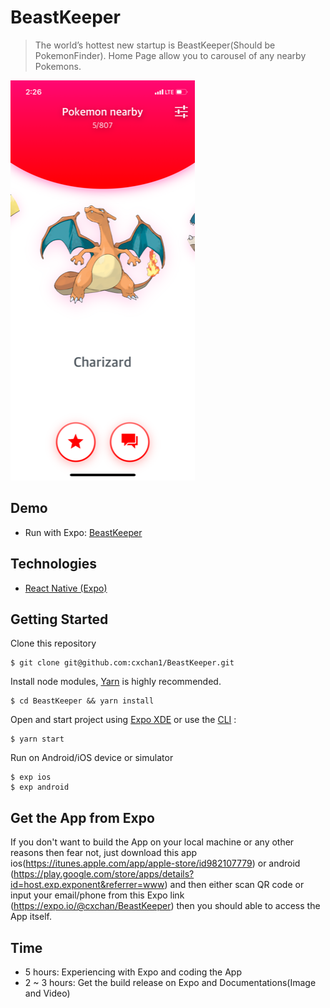 # BeastKeeper

> The worldʼs hottest new startup is BeastKeeper(Should be PokemonFinder). Home Page allow you to carousel of any nearby Pokemons.

<img alt="BeastKeeper" src="assets/demo.png">

## Demo

- Run with Expo: [BeastKeeper](https://expo.io/@cxchan/BeastKeeper)

## Technologies
- [React Native (Expo)](https://docs.expo.io/versions/latest/)

## Getting Started
Clone this repository
```
$ git clone git@github.com:cxchan1/BeastKeeper.git
```
Install node modules, [Yarn](https://yarnpkg.com/en/) is highly recommended.
```
$ cd BeastKeeper && yarn install
```
Open and start project using [Expo XDE](https://expo.io/tools) or use the [CLI](https://github.com/expo/exp) :
```
$ yarn start
```
Run on Android/iOS device or simulator
```
$ exp ios
$ exp android
```
## Get the App from Expo
If you don't want to build the App on your local machine or any other reasons then fear not, just download this app ios(https://itunes.apple.com/app/apple-store/id982107779) or android (https://play.google.com/store/apps/details?id=host.exp.exponent&referrer=www) and then either scan QR code or input your email/phone from this Expo link (https://expo.io/@cxchan/BeastKeeper) then you should able to access the App itself.

## Time

- 5 hours: Experiencing with Expo and coding the App
- 2 ~ 3 hours: Get the build release on Expo and Documentations(Image and Video)

